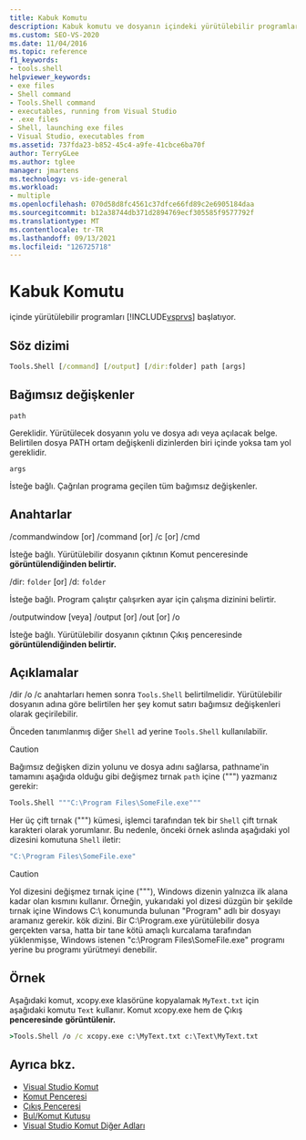 ```yaml
---
title: Kabuk Komutu
description: Kabuk komutu ve dosyanın içindeki yürütülebilir programları nasıl Visual Studio.
ms.custom: SEO-VS-2020
ms.date: 11/04/2016
ms.topic: reference
f1_keywords:
- tools.shell
helpviewer_keywords:
- exe files
- Shell command
- Tools.Shell command
- executables, running from Visual Studio
- .exe files
- Shell, launching exe files
- Visual Studio, executables from
ms.assetid: 737fda23-b852-45c4-a9fe-41cbce6ba70f
author: TerryGLee
ms.author: tglee
manager: jmartens
ms.technology: vs-ide-general
ms.workload:
- multiple
ms.openlocfilehash: 070d58d8fc4561c37dfce66fd89c2e6905184daa
ms.sourcegitcommit: b12a38744db371d2894769ecf305585f9577792f
ms.translationtype: MT
ms.contentlocale: tr-TR
ms.lasthandoff: 09/13/2021
ms.locfileid: "126725718"
---
```

# <a name="shell-command"></a>Kabuk Komutu
içinde yürütülebilir programları [!INCLUDE[vsprvs](../../code-quality/includes/vsprvs_md.md)] başlatıyor.

## <a name="syntax"></a>Söz dizimi

```cmd
Tools.Shell [/command] [/output] [/dir:folder] path [args]
```

## <a name="arguments"></a>Bağımsız değişkenler
`path`

Gereklidir. Yürütülecek dosyanın yolu ve dosya adı veya açılacak belge. Belirtilen dosya PATH ortam değişkenli dizinlerden biri içinde yoksa tam yol gereklidir.

`args`

İsteğe bağlı. Çağrılan programa geçilen tüm bağımsız değişkenler.

## <a name="switches"></a>Anahtarlar
/commandwindow [or] /command [or] /c [or] /cmd

İsteğe bağlı. Yürütülebilir dosyanın çıktının Komut penceresinde **görüntülendiğinden belirtir.**

/dir: `folder` [or] /d: `folder`

İsteğe bağlı. Program çalıştır çalışırken ayar için çalışma dizinini belirtir.

/outputwindow [veya] /output [or] /out [or] /o

İsteğe bağlı. Yürütülebilir dosyanın çıktının Çıkış penceresinde **görüntülendiğinden belirtir.**

## <a name="remarks"></a>Açıklamalar
/dir /o /c anahtarları hemen sonra `Tools.Shell` belirtilmelidir. Yürütülebilir dosyanın adına göre belirtilen her şey komut satırı bağımsız değişkenleri olarak geçirilebilir.

Önceden tanımlanmış diğer `Shell` ad yerine `Tools.Shell` kullanılabilir.

> [!CAUTION]
> Bağımsız değişken dizin yolunu ve dosya adını sağlarsa, pathname'in tamamını aşağıda olduğu gibi değişmez tırnak `path` içine (""") yazmanız gerekir:

```cmd
Tools.Shell """C:\Program Files\SomeFile.exe"""
```

Her üç çift tırnak (""") kümesi, işlemci tarafından tek bir `Shell` çift tırnak karakteri olarak yorumlanır. Bu nedenle, önceki örnek aslında aşağıdaki yol dizesini komutuna `Shell` iletir:

```cmd
"C:\Program Files\SomeFile.exe"
```

> [!CAUTION]
> Yol dizesini değişmez tırnak içine ("""), Windows dizenin yalnızca ilk alana kadar olan kısmını kullanır. Örneğin, yukarıdaki yol dizesi düzgün bir şekilde tırnak içine Windows C:\ konumunda bulunan "Program" adlı bir dosyayı aramanız gerekir. kök dizini. Bir C:\Program.exe yürütülebilir dosya gerçekten varsa, hatta bir tane kötü amaçlı kurcalama tarafından yüklenmişse, Windows istenen "c:\Program Files\SomeFile.exe" programı yerine bu programı yürütmeyi denebilir.

## <a name="example"></a>Örnek
Aşağıdaki komut, xcopy.exe klasörüne kopyalamak `MyText.txt` için aşağıdaki komutu `Text` kullanır. Komut xcopy.exe hem de Çıkış **penceresinde** **görüntülenir.**

```cmd
>Tools.Shell /o /c xcopy.exe c:\MyText.txt c:\Text\MyText.txt
```

## <a name="see-also"></a>Ayrıca bkz.

- [Visual Studio Komut](../../ide/reference/visual-studio-commands.md)
- [Komut Penceresi](../../ide/reference/command-window.md)
- [Çıkış Penceresi](../../ide/reference/output-window.md)
- [Bul/Komut Kutusu](../../ide/find-command-box.md)
- [Visual Studio Komut Diğer Adları](../../ide/reference/visual-studio-command-aliases.md)
